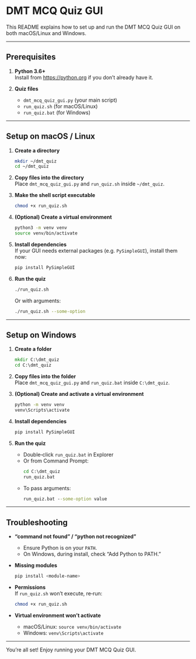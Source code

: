 # DMT MCQ Quiz GUI

This README explains how to set up and run the DMT MCQ Quiz GUI on both macOS/Linux and Windows.

---

## Prerequisites

1. **Python 3.6+**  
   Install from https://python.org if you don’t already have it.

2. **Quiz files**  
   - `dmt_mcq_quiz_gui.py` (your main script)  
   - `run_quiz.sh` (for macOS/Linux)  
   - `run_quiz.bat` (for Windows)

---

## Setup on macOS / Linux

1. **Create a directory**  
   ```bash
   mkdir ~/dmt_quiz
   cd ~/dmt_quiz
   ```

2. **Copy files into the directory**  
   Place `dmt_mcq_quiz_gui.py` and `run_quiz.sh` inside `~/dmt_quiz`.

3. **Make the shell script executable**  
   ```bash
   chmod +x run_quiz.sh
   ```

4. **(Optional) Create a virtual environment**  
   ```bash
   python3 -m venv venv
   source venv/bin/activate
   ```

5. **Install dependencies**  
   If your GUI needs external packages (e.g. `PySimpleGUI`), install them now:
   ```bash
   pip install PySimpleGUI
   ```

6. **Run the quiz**  
   ```bash
   ./run_quiz.sh
   ```
   Or with arguments:
   ```bash
   ./run_quiz.sh --some-option
   ```

---

## Setup on Windows

1. **Create a folder**  
   ```bat
   mkdir C:\dmt_quiz
   cd C:\dmt_quiz
   ```

2. **Copy files into the folder**  
   Place `dmt_mcq_quiz_gui.py` and `run_quiz.bat` inside `C:\dmt_quiz`.

3. **(Optional) Create and activate a virtual environment**  
   ```bat
   python -m venv venv
   venv\Scripts\activate
   ```

4. **Install dependencies**  
   ```bat
   pip install PySimpleGUI
   ```

5. **Run the quiz**  
   - Double‑click `run_quiz.bat` in Explorer  
   - Or from Command Prompt:
     ```bat
     cd C:\dmt_quiz
     run_quiz.bat
     ```
   - To pass arguments:
     ```bat
     run_quiz.bat --some-option value
     ```

---

## Troubleshooting

- **“command not found” / “python not recognized”**  
  - Ensure Python is on your `PATH`.  
  - On Windows, during install, check “Add Python to PATH.”

- **Missing modules**  
  ```bash
  pip install <module-name>
  ```

- **Permissions**  
  If `run_quiz.sh` won’t execute, re‑run:
  ```bash
  chmod +x run_quiz.sh
  ```

- **Virtual environment won’t activate**  
  - macOS/Linux: `source venv/bin/activate`  
  - Windows: `venv\Scripts\activate`

---

You’re all set! Enjoy running your DMT MCQ Quiz GUI.
